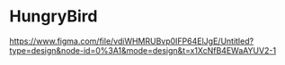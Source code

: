 # HungryBird

https://www.figma.com/file/vdiWHMRUBvp0IFP64ElJgE/Untitled?type=design&node-id=0%3A1&mode=design&t=x1XcNfB4EWaAYUV2-1
